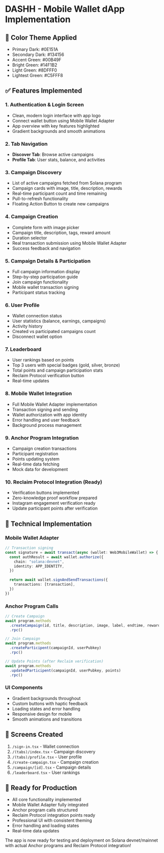 # DASHH - Mobile Wallet dApp Implementation

## 🎨 Color Theme Applied
- Primary Dark: #0E151A
- Secondary Dark: #134156
- Accent Green: #00B49F
- Bright Green: #14F1B2
- Light Green: #8DFFF0
- Lightest Green: #C5FFF8

## ✅ Features Implemented

### 1. Authentication & Login Screen
- Clean, modern login interface with app logo
- Connect wallet button using Mobile Wallet Adapter
- App overview with key features highlighted
- Gradient backgrounds and smooth animations

### 2. Tab Navigation
- **Discover Tab**: Browse active campaigns
- **Profile Tab**: User stats, balance, and activities

### 3. Campaign Discovery
- List of active campaigns fetched from Solana program
- Campaign cards with image, title, description, rewards
- Real-time participant count and time remaining
- Pull-to-refresh functionality
- Floating Action Button to create new campaigns

### 4. Campaign Creation
- Complete form with image picker
- Campaign title, description, tags, reward amount
- Duration selector
- Real transaction submission using Mobile Wallet Adapter
- Success feedback and navigation

### 5. Campaign Details & Participation
- Full campaign information display
- Step-by-step participation guide
- Join campaign functionality
- Mobile wallet transaction signing
- Participant status tracking

### 6. User Profile
- Wallet connection status
- User statistics (balance, earnings, campaigns)
- Activity history
- Created vs participated campaigns count
- Disconnect wallet option

### 7. Leaderboard
- User rankings based on points
- Top 3 users with special badges (gold, silver, bronze)
- Total points and campaign participation stats
- Reclaim Protocol verification button
- Real-time updates

### 8. Mobile Wallet Integration
- Full Mobile Wallet Adapter implementation
- Transaction signing and sending
- Wallet authorization with app identity
- Error handling and user feedback
- Background process management

### 9. Anchor Program Integration
- Campaign creation transactions
- Participant registration
- Points updating system
- Real-time data fetching
- Mock data for development

### 10. Reclaim Protocol Integration (Ready)
- Verification buttons implemented
- Zero-knowledge proof workflow prepared
- Instagram engagement verification ready
- Update participant points after verification

## 🔧 Technical Implementation

### Mobile Wallet Adapter
```typescript
// Transaction signing
const signature = await transact(async (wallet: Web3MobileWallet) => {
  const authResult = await wallet.authorize({
    chain: "solana:devnet",
    identity: APP_IDENTITY,
  })
  
  return await wallet.signAndSendTransactions({
    transactions: [transaction],
  })
})
```

### Anchor Program Calls
```typescript
// Create Campaign
await program.methods
  .createCampaign(id, title, description, image, label, endtime, reward)
  .rpc()

// Join Campaign  
await program.methods
  .createParticipent(campaignId, userPubkey)
  .rpc()

// Update Points (after Reclaim verification)
await program.methods
  .updatedParticipent(campaignId, userPubkey, points)
  .rpc()
```

### UI Components
- Gradient backgrounds throughout
- Custom buttons with haptic feedback
- Loading states and error handling
- Responsive design for mobile
- Smooth animations and transitions

## 📱 Screens Created
1. `/sign-in.tsx` - Wallet connection
2. `/(tabs)/index.tsx` - Campaign discovery
3. `/(tabs)/profile.tsx` - User profile
4. `/create-campaign.tsx` - Campaign creation
5. `/campaign/[id].tsx` - Campaign details
6. `/leaderboard.tsx` - User rankings

## 🎯 Ready for Production
- All core functionality implemented
- Mobile Wallet Adapter fully integrated
- Anchor program calls structured
- Reclaim Protocol integration points ready
- Professional UI with consistent theming
- Error handling and loading states
- Real-time data updates

The app is now ready for testing and deployment on Solana devnet/mainnet with actual Anchor programs and Reclaim Protocol integration!
